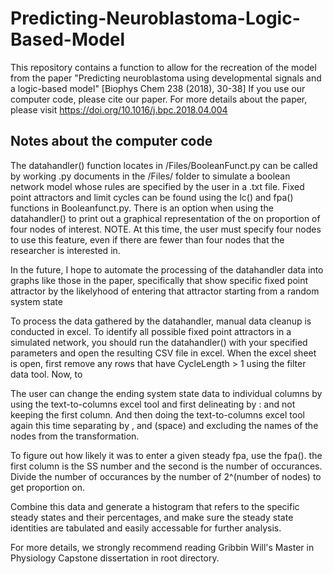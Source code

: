 # Predicting-Neuroblastoma-Logic-Based-Model
This repository contains a function to allow for the recreation of the model from the paper 
"Predicting neuroblastoma using developmental signals and a logic-based model" 
[Biophys Chem 238 (2018), 30-38]  If you use our computer code, please cite our paper.  For 
more details about the paper, please visit https://doi.org/10.1016/j.bpc.2018.04.004

Notes about the computer code
-----------------------------

The datahandler() function locates in /Files/BooleanFunct.py can be called by working .py documents in the 
/Files/ folder to simulate a boolean network model whose rules are specified by the user in a .txt file.
Fixed point attractors and limit cycles can be found using the lc() and fpa() functions in Booleanfunct.py.
There is an option when using the datahandler() to print out a graphical representation of the on proportion
of four nodes of interest. NOTE. At this time, the user must specify four nodes to use this feature, even if 
there are fewer than four nodes that the researcher is interested in.

In the future, I hope to automate the processing of the datahandler data into graphs like those in the paper, 
specifically that show specific fixed point attractor by the likelyhood of entering that attractor starting 
from a random system state

To process the data gathered by the datahandler, manual data cleanup is conducted in excel. To identify all 
possible fixed point attractors in a simulated network, you should run the datahandler() with your specified 
parameters and open the resulting CSV file in excel. When the excel sheet is open, first remove any rows 
that have CycleLength > 1 using the filter data tool. Now, to 

The user can change the ending system state data to individual columns by using the text-to-columns excel 
tool and first delineating by : and not keeping the first column. And then doing the text-to-columns excel 
tool again this time separating by , and (space) and excluding the names of the nodes from the transformation.

To figure out how likely it was to enter a given steady fpa, use the fpa(). the first column is the SS number 
and the second is the number of occurances. Divide the number of occurances by the number of 2^(number of nodes) 
to get proportion on.

Combine this data and generate a histogram that refers to the specific steady states and their percentages, 
and make sure the steady state identities are tabulated and easily accessable for further analysis.

For more details, we strongly recommend reading Gribbin Will's Master in Physiology Capstone dissertation 
in root directory. 
